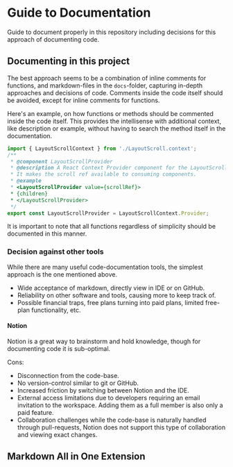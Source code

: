 # Guide to Documentation
Guide to document properly in this repository including decisions for this approach of documenting code. 

## Documenting in this project
The best approach seems to be a combination of inline comments for functions, and markdown-files in the `docs`-folder, capturing in-depth approaches and decisions of code. Comments inside the code itself should be avoided, except for inline comments for functions.

Here's an example, on how functions or methods should be commented inside the code itself. This provides the intellisense with additional context, like description or example, without having to search the method itself in the documentation.
```ts
import { LayoutScrollContext } from './LayoutScroll.context';
/**
 * @component LayoutScrollProvider
 * @description A React Context Provider component for the LayoutScrollContext.
 * It makes the scroll ref available to consuming components.
 * @example
 * <LayoutScrollProvider value={scrollRef}>
 * {children}
 * </LayoutScrollProvider>
 */
export const LayoutScrollProvider = LayoutScrollContext.Provider;
```

It is important to note that all functions regardless of simplicity should be documented in this manner. 

### Decision against other tools
While there are many useful code-documentation tools, the simplest approach is the one mentioned above. 
- Wide acceptance of markdown, directly view in IDE or on GitHub. 
- Reliability on other software and tools, causing more to keep track of. 
- Possible financial traps, free plans turning into paid plans, limited free-plan functionality, etc.

#### Notion
Notion is a great way to brainstorm and hold knowledge, though for documenting code it is sub-optimal. 

Cons:
- Disconnection from the code-base. 
- No version-control similar to git or GitHub.
- Increased friction by switching between Notion and the IDE. 
- External access limitations due to developers requiring an email invitation to the workspace. Adding them as a full member is also only a paid feature. 
- Collaboration challenges while the code-base is naturally handled through pull-requests, Notion does not support this type of collaboration and viewing exact changes. 

## Markdown All in One Extension